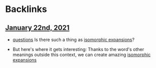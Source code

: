 
# Backlinks
## [January 22nd, 2021](<January 22nd, 2021.md>)
- [questions](<questions.md>) Is there such a thing as [isomorphic expansions](<isomorphic expansions.md>)?

- But here's where it gets interesting: Thanks to the word's other meanings outside this context, we can create amazing [isomorphic expansions](<isomorphic expansions.md>)

